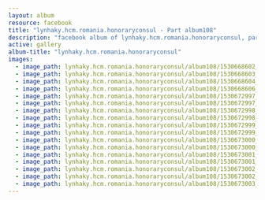 ```yaml
---
layout: album
resource: facebook
title: "lynhaky.hcm.romania.honoraryconsul - Part album108"
description: "facebook album of lynhaky.hcm.romania.honoraryconsul, part album108."
active: gallery
album-title: "lynhaky.hcm.romania.honoraryconsul"
images:
  - image_path: lynhaky.hcm.romania.honoraryconsul/album108/1530668602_dsc02110.jpg
  - image_path: lynhaky.hcm.romania.honoraryconsul/album108/1530668603_dsc02121.jpg
  - image_path: lynhaky.hcm.romania.honoraryconsul/album108/1530668604_dsc02125.jpg
  - image_path: lynhaky.hcm.romania.honoraryconsul/album108/1530668606_dsc02131.jpg
  - image_path: lynhaky.hcm.romania.honoraryconsul/album108/1530672997_imgl0607.jpg
  - image_path: lynhaky.hcm.romania.honoraryconsul/album108/1530672997_imgl0619.jpg
  - image_path: lynhaky.hcm.romania.honoraryconsul/album108/1530672998_imgl0644.jpg
  - image_path: lynhaky.hcm.romania.honoraryconsul/album108/1530672998_imgl0658.jpg
  - image_path: lynhaky.hcm.romania.honoraryconsul/album108/1530672999_imgl0675.jpg
  - image_path: lynhaky.hcm.romania.honoraryconsul/album108/1530672999_imgl0696.jpg
  - image_path: lynhaky.hcm.romania.honoraryconsul/album108/1530673000_imgl0708.jpg
  - image_path: lynhaky.hcm.romania.honoraryconsul/album108/1530673000_imgl0732.jpg
  - image_path: lynhaky.hcm.romania.honoraryconsul/album108/1530673001_imgl0736.jpg
  - image_path: lynhaky.hcm.romania.honoraryconsul/album108/1530673001_imgl0769.jpg
  - image_path: lynhaky.hcm.romania.honoraryconsul/album108/1530673002_imgl0828.jpg
  - image_path: lynhaky.hcm.romania.honoraryconsul/album108/1530673002_imgl0857.jpg
  - image_path: lynhaky.hcm.romania.honoraryconsul/album108/1530673003_imgl0884.jpg
---
```

